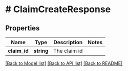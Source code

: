 # # ClaimCreateResponse

## Properties

Name | Type | Description | Notes
------------ | ------------- | ------------- | -------------
**claim_id** | **string** | The claim id |

[[Back to Model list]](../../README.md#models) [[Back to API list]](../../README.md#endpoints) [[Back to README]](../../README.md)
